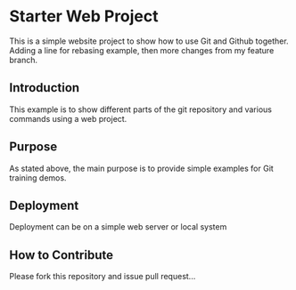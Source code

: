 # Starter Web Project

This is a simple website project to show how to use Git and Github together. Adding a line for rebasing example, then more changes from my feature branch.
 
## Introduction

This example is to show different parts of the git repository and various commands using a web project.

## Purpose

As stated above, the main purpose is to provide simple examples for Git training demos.

## Deployment

Deployment can be on a simple web server or local system

## How to Contribute

Please fork this repository and issue pull request...